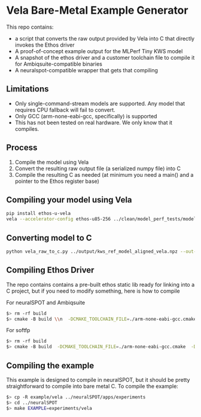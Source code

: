 # Vela Bare-Metal Example Generator
This repo contains:
- a script that converts the raw output provided by Vela into C that directly invokes the Ethos driver
- A proof-of-concept example output for the MLPerf Tiny KWS model
- A snapshot of the ethos driver and a customer toolchain file to compile it for Ambiqsuite-compatible binaries
- A neuralspot-compatible wrapper that gets that compiling

## Limitations
- Only single-command-stream models are supported. Any model that requires CPU fallback will fail to convert.
- Only GCC (arm-none-eabi-gcc, specifically) is supported
- This has not been tested on real hardware. We only know that it compiles.

## Process
1. Compile the model using Vela
2. Convert the resulting raw output file (a serialized numpy file) into C
3. Compile the resulting C as needed (at minimum you need a main() and a pointer to the Ethos register base)

## Compiling your model using Vela
```bash
pip install ethos-u-vela
vela --accelerator-config ethos-u85-256 ../clean/model_perf_tests/models/kws/kws_ref_model_aligned.tflite --output-format raw
```

## Converting model to C
```bash
python vela_raw_to_c.py ../output/kws_ref_model_aligned_vela.npz --out-dir . --prefix foo
```

## Compiling Ethos Driver
The repo contains contains a pre-built ethos static lib ready for linking into a C project, but if you need to modify something, here is how to compile

For neuralSPOT and Ambiqsuite
```bash
$> rm -rf build
$> cmake -B build \\n  -DCMAKE_TOOLCHAIN_FILE=./arm-none-eabi-gcc.cmake \\n  -DTARGET_CPU=cortex-m55 \\n  -DETHOSU_TARGET_NPU_CONFIG=ethos-u85-256 \\n  -DCMSIS_PATH=../../clean/neuralSPOT/extern/CMSIS/CMSIS_5-5.9.0\ncmake --build build -j
```

For softfp
```bash
$> rm -rf build
$> cmake -B build  -DCMAKE_TOOLCHAIN_FILE=./arm-none-eabi-gcc.cmake  -DTARGET_CPU=cortex-m55+nofp  -DETHOSU_TARGET_NPU_CONFIG=ethos-u85-256  -DCMSIS_PATH=../../clean/neuralSPOT/extern/CMSIS/CMSIS_5-5.9.0 && cmake --build build -j
```


## Compiling the example
This example is designed to compile in neuralSPOT, but it should be pretty straightforward to compile into bare metal C.
To compile the example:
```bash
$> cp -R example/vela ../neuralSPOT/apps/experiments
$> cd ../neuralSPOT
$> make EXAMPLE=experiments/vela
